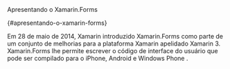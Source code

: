 ## 

Apresentando o Xamarin.Forms

 {#apresentando-o-xamarin-forms}

Em 28 de maio de 2014, Xamarin introduzido Xamarin.Forms como parte de um conjunto de melhorias para a plataforma Xamarin apelidado Xamarin 3\. Xamarin.Forms lhe permite escrever o código de interface do usuário que pode ser compilado para o iPhone, Android e Windows Phone .